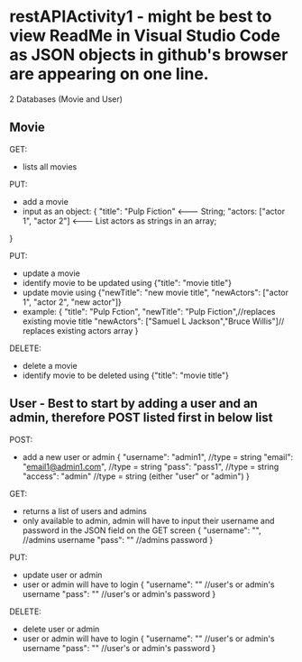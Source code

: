 # restAPIActivity1 - might be best to view ReadMe in Visual Studio Code as JSON objects in github's browser are appearing on one line. 


2 Databases (Movie and User)

## Movie ##
GET: 
 - lists all movies

PUT:
 -  add a movie
 - input as an object:
{ 
    "title": "Pulp Fiction"    <--- String;
    "actors: ["actor 1", "actor 2"]   <--- List actors as strings in an array;

}

PUT: 
 - update a movie
 - identify movie to be updated using {"title": "movie title"}
 - update movie using {"newTitle": "new movie title", "newActors": ["actor 1", "actor 2", "new actor"]}
 - example:
 {
     "title": "Pulp Fction",
     "newTitle": "Pulp Fiction",//replaces existing movie title
     "newActors": ["Samuel L Jackson","Bruce Willis"]// replaces existing actors array 
 }

 DELETE: 
 - delete a movie
 - identify movie to be deleted using {"title": "movie title"}


 ## User - Best to start by adding a user and an admin, therefore POST listed first in below list ##
 POST: 
 - add a new user or admin
 {
	"username": "admin1",       //type = string
	"email": "email1@admin1.com",       //type = string
	"pass": "pass1",        //type = string
	"access": "admin"       //type = string (either "user" or "admin")
}

GET:
- returns a list of users and admins
- only available to admin, admin will have to input their username and password in the JSON field on the GET screen
{
    "username": "",      //admins username
    "pass": ""        //admins password
}


PUT: 
- update user or admin
- user or admin will have to login
{
    "username": "" //user's or admin's username
    "pass": "" //user's or admin's password
}

DELETE:
- delete user or admin
- user or admin will have to login
{
    "username": "" //user's or admin's username
    "pass": "" //user's or admin's password
}